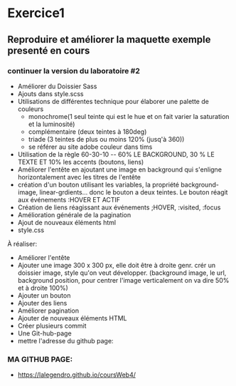 # Exercice1

## Reproduire et améliorer la maquette exemple presenté en cours

### continuer la version du laboratoire #2

- Améliorer du Doissier Sass
- Ajouts dans style.scss
- Utilisations de différentes technique pour élaborer une palette de couleurs
  - monochrome(1 seul teinte qui est le hue et on fait varier la saturation et la luminosité)
  - complémentaire (deux teintes à 180deg)
  - triade (3 teintes de plus ou moins 120% (jusq'à 360))
  - se référer au site adobe couleur dans tims
- Utilisation de la règle 60-30-10 -- 60% LE BACKGROUND, 30 % LE TEXTE ET 10% les accents (boutons, liens)
- Améliorer l'entête en ajoutant une image en background qui s'enligne horizontalement avec les titres de l'entête
- création d'un bouton utilisant les variables, la propriété background-image, linear-grdients... donc le bouton a deux teintes. Le bouton réagit aux événements :HOVER ET ACTIF
- Création de liens réagissant aux événements ;HOVER, :visited, :focus
- Amélioration générale de la pagination
- Ajout de nouveaux éléments html
- style.css

À réaliser:

- Améliorer l'entête
- Ajouter une image 300 x 300 px, elle doit être à droite genr. crér un doissier image, style qu'on veut développer.
  (background image, le url, background position, pour centrer l'image verticalement on va dire 50% et à droite 100%)
- Ajouter un bouton
- Ajouter des liens
- Améliorer pagination
- Ajouter de nouveaux éléments HTML
- Créer plusieurs commit
- Une Git-hub-page
- mettre l'adresse du github page:

### MA GITHUB PAGE:

- https://lalegendro.github.io/coursWeb4/
